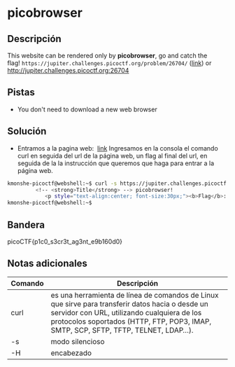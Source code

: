 # picobrowser


## Descripción
This website can be rendered only by **picobrowser**, go and catch the flag! `https://jupiter.challenges.picoctf.org/problem/26704/` ([link](https://jupiter.challenges.picoctf.org/problem/26704/)) or http://jupiter.challenges.picoctf.org:26704

## Pistas
- You don't need to download a new web browser

## Solución

- Entramos a la pagina web:   [link](https://jupiter.challenges.picoctf.org/problem/26704/)
 Ingresamos en la consola el comando curl en seguida del url de la página web, un flag al final del url, en seguida de la la instrucción que queremos que haga para entrar a la página web.
``` bash
kmonshe-picoctf@webshell:~$ curl -s https://jupiter.challenges.picoctf.org/problem/26704/flag -H "User-Agent: picobrowser" | grep pico
         <!-- <strong>Title</strong> --> picobrowser!
            <p style="text-align:center; font-size:30px;"><b>Flag</b>: <code>picoCTF{p1c0_s3cr3t_ag3nt_e9b160d0}</code></p>
kmonshe-picoctf@webshell:~$
```

## Bandera
picoCTF{p1c0_s3cr3t_ag3nt_e9b160d0}

## Notas adicionales

| Comando | Descripción |
|------ | -------------- |
| curl | es una herramienta de línea de comandos de Linux que sirve para transferir datos hacia o desde un servidor con URL, utilizando cualquiera de los protocolos soportados (HTTP, FTP, POP3, IMAP, SMTP, SCP, SFTP, TFTP, TELNET, LDAP…). |
|-s| modo silencioso|
|-H|encabezado|


